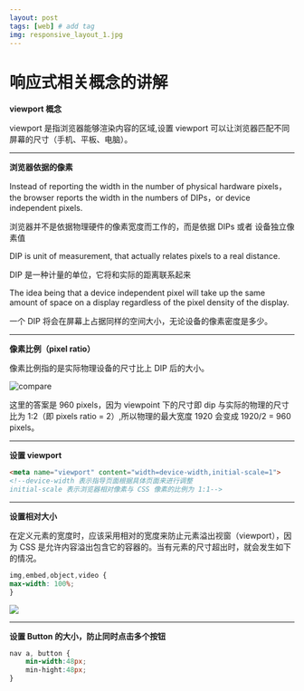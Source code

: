 ```yaml
---
layout: post
tags: [web] # add tag
img: responsive_layout_1.jpg
---
```


# 响应式相关概念的讲解

**viewport 概念**

viewport 是指浏览器能够渲染内容的区域,设置 viewport 可以让浏览器匹配不同屏幕的尺寸（手机、平板、电脑）。

---

**浏览器依据的像素**

Instead of reporting the width in the number of physical hardware pixels，the browser reports the width in the numbers of DIPs，or device independent pixels.

浏览器并不是依据物理硬件的像素宽度而工作的，而是依据 DIPs 或者 设备独立像素值

DIP is unit of measurement, that actually relates pixels to a real distance.

DIP 是一种计量的单位，它将和实际的距离联系起来

The idea being that a device independent pixel will
take up the same amount of space on a display regardless of the pixel density of the display.

一个 DIP 将会在屏幕上占据同样的空间大小，无论设备的像素密度是多少。

---

**像素比例（pixel ratio）**

像素比例指的是实际物理设备的尺寸比上 DIP 后的大小。

![compare]({{site.baseurl}}/assets/img/15086628780944.jpg)

这里的答案是 960 pixels，因为 viewpoint 下的尺寸即 dip 与实际的物理的尺寸比为 1:2（即 pixels ratio = 2）,所以物理的最大宽度 1920 会变成 1920/2 = 960 pixels。

---

**设置 viewport**

```html
<meta name="viewport" content="width=device-width,initial-scale=1">
<!--device-width 表示指导页面根据具体页面来进行调整
initial-scale 表示浏览器相对像素与 CSS 像素的比例为 1:1-->
```
---

**设置相对大小**

在定义元素的宽度时，应该采用相对的宽度来防止元素溢出视窗（viewport），因为 CSS 是允许内容溢出包含它的容器的。当有元素的尺寸超出时，就会发生如下的情况。

```css
img,embed,object,video {
max-width: 100%;
}
```

![]({{site.baseurl}}/assets/img/15086649799208.jpg)

---

**设置 Button 的大小，防止同时点击多个按钮**

```css
nav a, button {
    min-width:48px;
    min-hight:48px;
}
```



